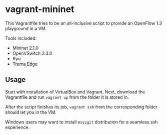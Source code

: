 # vagrant-mininet

This Vagrantfile tries to be an all-inclusive script to provide an
OpenFlow 1.3 playground in a VM.

Tools included:

- Mininet 2.1.0
- OpenVSwitch 2.3.0
- Ryu
- Trema Edge

## Usage

Start with installation of VirtualBox and Vagrant. Next, download the
Vagrantfile and run `vagrant up` from the folder it is stored in.

After the script finishes its job, `vagrant ssh` from the corresponding folder
should let you in the VM.

Windows users may want to install `msysgit` distribution for a
seamless ssh experience.
